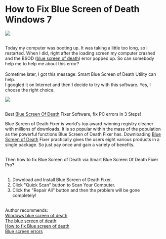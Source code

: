 How to Fix Blue Screen of Death Windows 7
=================================
<a href="http://www.lionsea.com/download/fixer/Smart_Blue_Screen_Of_Death_Fixer_Pro_Setup.exe"><img src="http://c.lionsea.net//bonnie/download%20botton1" /></a><br /><br />

Today my computer was booting up. It was taking a little too long, so i restarted. When I did, right after the loading 
screen my computer crashed and the BSOD (<a href="http://vk.com/bluescreenofdeathbsod">blue screen of death</a>) error popped up.
So can somebody help me to help me about this error?<br /><br />
Sometime later, I got this message: Smart Blue Screen of Death Utility can help.<br />
I googled it on Internet and then I decide to try with this software. Yes, I choose the right choice. <br />

<a href="http://www.lionsea.com/product_bluescreenofdeathfixerfixer.php"><img src="http://c.lionsea.net//bonnie/smart%20review1.png" /></a>
<br /><br />

Best <a href="http://www.tucows.com/preview/1594748">Blue Screen Of Death</a> Fixer Software, fix PC errors in 3 Steps!<br />

Blue Screen of Death Fixer is world\'s top award-winning registry cleaner with millions of downloads. It is so popular
within the mass of the population as the powerful functions Blue Screen of Death Fixer has. Downloading <a href="http://smart-blue-screen-of-death-fixer-pro.soft112.com/">Blue Screen of 
Death</a> Fixer practically gives the users eight various products in a single package. So just pay once and gain a variety 
of benefits.<br /><br />

Then how to fix Blue Screen of Death via Smart Blue Screen Of Death Fixer Pro?<br /><br />

1. Download and Install Blue Screen of Death Fixer.<br />
2. Click "Quick Scan" button to Scan Your Computer.<br />
3. Click the "Repair All" button and then the problem will be gone completely! <br /><br />

Author recommends: <br />
<a href="http://www.youtube.com/watch?v=Ie7QRIUACSY">Windows blue screen of death</a><br />
<a href="https://github.com/fhiosdyoung/BSOD">The blue screen of death</a><br />
<a href="https://archive.org/details/HowToFixSmartBlueScreenOfDeathFixer">How to fix Blue screen of death</a><br />
<a href="https://github.com/rocajoseph/howtofixbluescreenofdeath">Blue screen errors</a><br />

